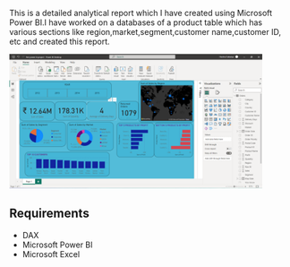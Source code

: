 This is a detailed analytical report which I have created using Microsoft Power BI.I have worked on a databases of a product table which has various sections like region,market,segment,customer name,customer ID, etc and created this report.



  <img src="data/Screenshot 2023-02-18 130256.png" height="240" >






## Requirements
* DAX
* Microsoft Power BI
* Microsoft Excel
